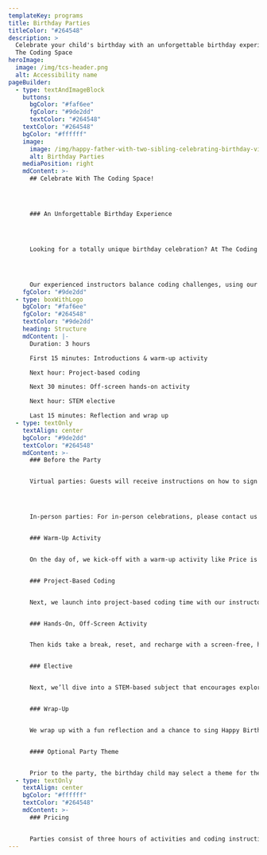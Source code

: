 ```yaml
---
templateKey: programs
title: Birthday Parties
titleColor: "#264548"
description: >
  Celebrate your child's birthday with an unforgettable birthday experience at
  The Coding Space
heroImage:
  image: /img/tcs-header.png
  alt: Accessibility name
pageBuilder:
  - type: textAndImageBlock
    buttons:
      bgColor: "#faf6ee"
      fgColor: "#9de2dd"
      textColor: "#264548"
    textColor: "#264548"
    bgColor: "#ffffff"
    image:
      image: /img/happy-father-with-two-sibling-celebrating-birthday-via-internet-in-quarantine-time-self-isolation_t20_qk99pa-1-.jpg
      alt: Birthday Parties
    mediaPosition: right
    mdContent: >-
      ## Celebrate With The Coding Space!




      ### An Unforgettable Birthday Experience 




      Looking for a totally unique birthday celebration? At The Coding Space, we’re on a mission to help kids develop creative thinking skills, confidence, and self-expression through learning to code. Whether attendees are new to coding or already proficient in programming languages like JavaScript and Python, our interactive, virtual and in-person coding parties are fun for everyone. 




      Our experienced instructors balance coding challenges, using our signature 4:1 student-to-teacher ratio  with hands-on activities, games, and opportunities to create and explore. Personalize your party by choosing a fun theme, cool activities, STEM-based subjects, and more. These events are perfect for ages 6-17.
    fgColor: "#9de2dd"
  - type: boxWithLogo
    bgColor: "#faf6ee"
    fgColor: "#264548"
    textColor: "#9de2dd"
    heading: Structure
    mdContent: |-
      Duration: 3 hours

      First 15 minutes: Introductions & warm-up activity

      Next hour: Project-based coding

      Next 30 minutes: Off-screen hands-on activity

      Next hour: STEM elective

      Last 15 minutes: Reflection and wrap up
  - type: textOnly
    textAlign: center
    bgColor: "#9de2dd"
    textColor: "#264548"
    mdContent: >-
      ### Before the Party


      Virtual parties: Guests will receive instructions on how to sign in, the party theme (see below), and what equipment will be needed. At this time, we recommend Macs and PCs for our online program. If Chromebooks will be used, we ask everyone to let us know ahead of time as it may require extra logistical coordination on our end. Tablets, smartphones, and iPads will not work.




      In-person parties: For in-person celebrations, please contact us for more information.


      ### Warm-Up Activity


      On the day of, we kick-off with a warm-up activity like Price is Right or Cool Hidden Talents.


      ### Project-Based Coding


      Next, we launch into project-based coding time with our instructors there to guide and prompt problem solving.


      ### Hands-On, Off-Screen Activity


      Then kids take a break, reset, and recharge with a screen-free, hands-on activity. Personalize your party by selecting from options like Become a Painting, Themed Yoga, The Coding Space Cooks, Guided Dance, Design Your Own Board Game, or Scavenger Hunt.


      ### Elective


      Next, we’ll dive into a STEM-based subject that encourages exploration and discovery, with awesome choices kids can pick from like Graphic Design, Font Making, Music Sequencing, 3D Printing, and more.


      ### Wrap-Up


      We wrap up with a fun reflection and a chance to sing Happy Birthday! If you’ve provided a cake, this would be the perfect time to light the candles, sing, and serve.


      #### Optional Party Theme


      Prior to the party, the birthday child may select a theme for the event. Pick from favorites like pajama day, backwards day, time travel day, wilderness day, beach day, mustache day, and many others.
  - type: textOnly
    textAlign: center
    bgColor: "#ffffff"
    textColor: "#264548"
    mdContent: >-
      ### Pricing


      Parties consist of three hours of activities and coding instruction. Our unique 4:1 student-to-teacher ratio ensures personalized learning experience for every child.
---
```

